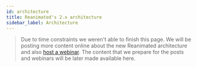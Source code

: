 ```yaml
---
id: architecture
title: Reanimated's 2.x architecture
sidebar_label: Architecture
---
```


> Due to time constraints we weren't able to finish this page.
> We will be posting more content online about the new Reanimated architecture and also [host a webinar](https://swmansion.com/academy).
> The content that we prepare for the posts and webinars will be later made available here.